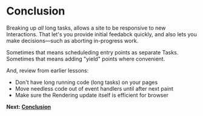 # Conclusion

Breaking up *all* long tasks, allows a site to be responsive to new Interactions. That let's you provide initial feedabck quickly, and  also lets you make decisions&mdash;such as aborting in-progress work.

Sometimes that means scheduleding entry points as separate Tasks.
Sometimes that means adding "yield" points where convenient.

And, review from earlier lessons:

* Don't have long running code (long tasks) on your pages
* Move needless code out of event handlers until after next paint
* Make sure the Rendering update itself is efficient for browser

**Next: [Conclusion](https://github.com/malchata/inp-workshop/blob/main/guide/22-conclusion.md)**
